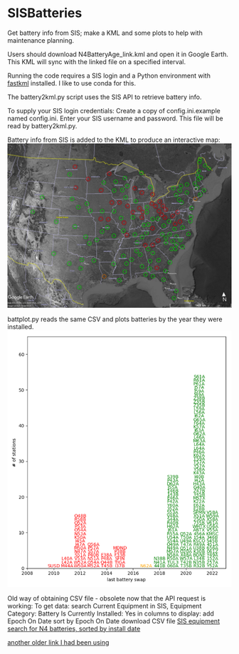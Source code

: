 # SISBatteries
Get battery info from SIS; make a KML and some plots to help with maintenance planning.

Users should download N4BatteryAge_link.kml and open it in Google Earth.  This KML will sync with the linked file on a specified interval.

Running the code requires a SIS login and a Python environment with [fastkml](https://fastkml.readthedocs.io/en/latest/) installed.  I like to use conda for this.

The battery2kml.py script uses the SIS API to retrieve battery info. 

To supply your SIS login credentials: Create a copy of config.ini.example named config.ini. Enter your SIS username and password. This file will be read by battery2kml.py.

Battery info from SIS is added to the KML to produce an interactive map: 
![screenshot from Google Earth showing battery status KML](ExampleFiles/battery_map_example.jpg)

battplot.py reads the same CSV and plots batteries by the year they were installed.
![histogram of year N4 batteries were installed](https://github.com/ewolin/SISBatteries/blob/main/ExampleFiles/text.png)




Old way of obtaining CSV file - obsolete now that the API request is working:
 To get data:
 search Current Equipment in SIS, 
 Equipment Category: Battery
 Is Currently Installed: Yes
 in columns to display: add Epoch On Date
 sort by Epoch On Date
 download CSV file
 [SIS equipment search for N4 batteries, sorted by install date](https://anss-sis.scsn.org/sis/equipment/current/?page=4&catgids=31&istemplate=0&operatorids=1&isinstalled=1&netids=41&displaycols=category&displaycols=manufacturer&displaycols=modelname&displaycols=serialnumber&displaycols=ondate&displaycols=inventory&displaycols=operatorcode&displaycols=project&displaycols=ownercode&displaycols=propertytag&displaycols=epochnotes&displaycols=isinstalled&displaycols=netcode&displaycols=lookupcode&displaycols=monname&displaycols=installdate&o1=installdate&o1ad=a&o2=&o2ad=a&o3=&o3ad=a&o4=&o4ad=a&o5=&o5ad=a)
 
[another older link I had been using](https://anss-sis.scsn.org/sis/equipment/current/?catgids=31&istemplate=0&operatorids=1&isinstalled=1&o1=ondate&o1ad=a&o2ad=a&o3ad=a&o4ad=a&o5ad=a&displaycols=category&displaycols=manufacturer&displaycols=modelname&displaycols=serialnumber&displaycols=ondate&displaycols=inventory&displaycols=operatorcode&displaycols=project&displaycols=ownercode&displaycols=propertytag&displaycols=epochnotes&displaycols=isinstalled&displaycols=netcode&displaycols=lookupcode&displaycols=monname)

